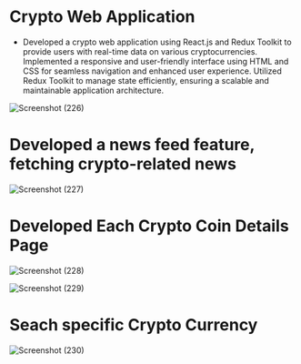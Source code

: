 # Crypto Web Application
- Developed a crypto web application using React.js and Redux Toolkit to provide users with real-time data on various cryptocurrencies.
Implemented a responsive and user-friendly interface using HTML and CSS for seamless navigation and enhanced user experience.
Utilized Redux Toolkit to manage state efficiently, ensuring a scalable and maintainable application architecture.

![Screenshot (226)](https://github.com/sjha24/cryptoWebPro/assets/98340874/dd87299a-beae-427b-83c8-c01ac176460f)

# Developed a news feed feature, fetching crypto-related news


![Screenshot (227)](https://github.com/sjha24/cryptoWebPro/assets/98340874/26b28a92-4daa-4f1c-8e4b-3f6a26a9ca0a)

# Developed Each Crypto Coin Details Page 

![Screenshot (228)](https://github.com/sjha24/cryptoWebPro/assets/98340874/5b2e25b5-914c-49ab-a0c4-ab52c8b85373)

![Screenshot (229)](https://github.com/sjha24/cryptoWebPro/assets/98340874/2b2624c1-ff84-461b-a598-cdf94cd67661)

# Seach specific Crypto Currency


![Screenshot (230)](https://github.com/sjha24/cryptoWebPro/assets/98340874/8e7b4226-37b9-46d3-9ed5-9dbd2870f6a0)





